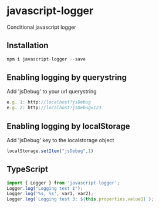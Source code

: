 # javascript-logger
Conditional javascript logger

## Installation
```ts
npm i javascript-logger --save
```

## Enabling logging by querystring
Add 'jsDebug' to your url querystring
```ts
e.g. 1: http://localhost?jsDebug
e.g. 2: http://localhost?jsDebug=123
```

## Enabling logging by localStorage
Add 'jsDebug' key to the localstorage object
```ts
localStorage.setItem("jsDebug",1)
```

## TypeScript
```ts
import { Logger } from 'javascript-logger';
Logger.log("Logging test 1");
Logger.log('%s, %s', var1, var2);
Logger.log(`Logging test 3: ${this.properties.value1}`);
```